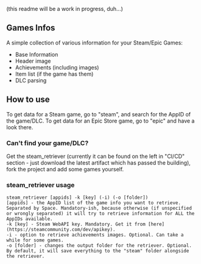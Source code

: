 (this readme will be a work in progress, duh...)

## Games Infos

A simple collection of various information for your Steam/Epic Games:

- Base Information
- Header image
- Achievements (including images)
- Item list (if the game has them)
- DLC parsing

## How to use

To get data for a Steam game, go to "steam", and search for the AppID of the game/DLC.
To get data for an Epic Store game, go to "epic" and have a look there.

### Can't find your game/DLC?

Get the steam_retriever (currently it can be found on the left in "CI/CD" section - just download the latest artifact which has passed the building), fork the project and add some games yourself.

### steam_retriever usage

```
steam_retriever [appids] -k [key] (-i) (-o [folder])
[appids] - the AppID list of the game info you want to retrieve. Separated by Space. Mandatory-ish, because otherwise (if unspecified or wrongly separated) it will try to retrieve information for ALL the AppIDs available.
-k [key] - Steam WebAPI key. Mandatory. Get it from [here](https://steamcommunity.com/dev/apikey).
-i - option to retrieve achievements images. Optional. Can take a while for some games.
-o [folder] - changes the output folder for the retriever. Optional. By default, it will save everything to the "steam" folder alongside the retriever.
```